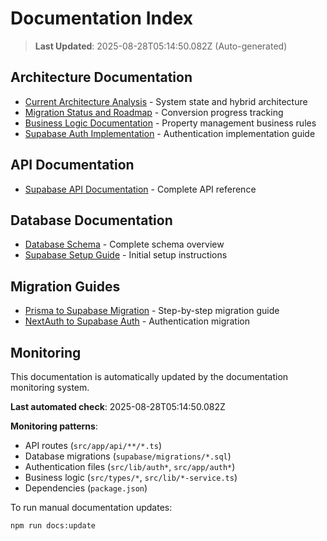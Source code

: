 # Documentation Index

> **Last Updated**: 2025-08-28T05:14:50.082Z (Auto-generated)

## Architecture Documentation

- [Current Architecture Analysis](architecture/CURRENT_ARCHITECTURE_ANALYSIS.md) - System state and hybrid architecture
- [Migration Status and Roadmap](architecture/MIGRATION_STATUS_AND_ROADMAP.md) - Conversion progress tracking
- [Business Logic Documentation](architecture/BUSINESS_LOGIC_DOCUMENTATION.md) - Property management business rules
- [Supabase Auth Implementation](architecture/SUPABASE_AUTH_IMPLEMENTATION.md) - Authentication implementation guide

## API Documentation

- [Supabase API Documentation](api/SUPABASE_API_DOCUMENTATION.md) - Complete API reference

## Database Documentation

- [Database Schema](database/DATABASE_SCHEMA.md) - Complete schema overview
- [Supabase Setup Guide](../docs/database/SUPABASE_SETUP.md) - Initial setup instructions

## Migration Guides

- [Prisma to Supabase Migration](architecture/MIGRATION_STATUS_AND_ROADMAP.md) - Step-by-step migration guide
- [NextAuth to Supabase Auth](architecture/SUPABASE_AUTH_IMPLEMENTATION.md) - Authentication migration

## Monitoring

This documentation is automatically updated by the documentation monitoring system. 

**Last automated check**: 2025-08-28T05:14:50.082Z

**Monitoring patterns**:
- API routes (`src/app/api/**/*.ts`)
- Database migrations (`supabase/migrations/*.sql`) 
- Authentication files (`src/lib/auth*`, `src/app/auth*`)
- Business logic (`src/types/*`, `src/lib/*-service.ts`)
- Dependencies (`package.json`)

To run manual documentation updates:
```bash
npm run docs:update
```

